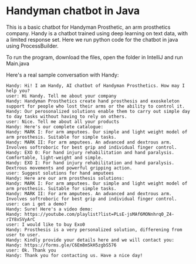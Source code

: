 # Handyman chatbot in Java
This is a basic chatbot for Handyman Prosthetic, an arm prosthetics company. Handy is a chatbot trained using deep learning on text data, with a limited response set.
Here we run python code for the chatbot in java using ProcessBuilder.

To run the program, download the files, open the folder in IntelliJ and run Main.java

Here's a real sample conversation with Handy:

```
Handy: Hi! I am Handy, AI chatbot of Handyman Prosthetics. How may I help you?
user: Hi Handy. Tell me about your company
Handy: Handyman Prosthetics create hand prosthesis and exoskeleton support for people who lost their arms or the ability to control it.
Handy: Our perosonalized solutions enable them to carry out simple day to day tasks without having to rely on others.
user: Nice. Tell me about all your products
Handy: Here's our complete catalogue:
Handy: MARK I: For arm amputees. Our simple and light weight model of arm prosthesis. Suitable for simple tasks.
Handy: MARK II: For arm amputees. An advanced and dextrous arm. Involves softroboric for best grip and individual finger control.
Handy: EXO 0: For hand injury rehabilitation and hand paralysis. Comfortable, light-weight and simple.
Handy: EXO I: For hand injury rehabilitation and hand paralysis. Dextrous movements and powerful gripping action.
user: Suggest solutions for hand amputees
Handy: Here are our arm prosthesis solutions:
Handy: MARK I: For arm amputees. Our simple and light weight model of arm prosthesis. Suitable for simple tasks.
Handy: MARK II: For arm amputees. An advanced and dextrous arm. Involves softroboric for best grip and individual finger control.
user: can i get a demo?
Handy: Sure! Here's a video demo:
Handy: https://youtube.com/playlist?list=PLsE-jsMAf6MONnhrq0_Z4-rIY8xSVyArC
user: I would like to buy Exo0
Handy: Prosthesis is a very personalized solution, differening from user to user.
Handy: Kindly provide your details here and we will contact you:
Handy: https://forms.gle/C6Em8mSkH5zgbS576
user: Ok. Thank you
Handy: Thank you for contacting us. Have a nice day!
```
